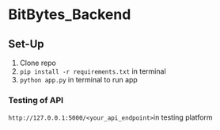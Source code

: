 # BitBytes_Backend

## Set-Up
1. Clone repo
2.  ```pip install -r requirements.txt```  in terminal
3. ```python app.py``` in terminal to run app

### Testing of API
```http://127.0.0.1:5000/<your_api_endpoint>```in testing platform

